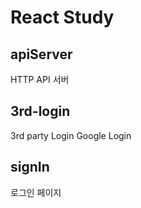 # React Study

## apiServer
HTTP API 서버

## 3rd-login
3rd party Login
Google Login

## signIn
로그인 페이지